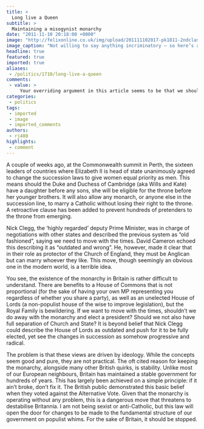 ```yaml
---
title: >
  Long live a Queen
subtitle: >
  Maintaining a misogynist monarchy
date: "2011-11-10 20:18:00 +0000"
image: "http://felixonline.co.uk/img/upload/201111102017-pk1811-2ndclassstamp---large.jpg"
image_caption: "Not willing to say anything incriminatory – so here’s a picture of the Queen"
headline: true
featured: true
imported: true
aliases:
 - /politics/1710/long-live-a-queen
comments:
 - value: >
     Your overriding argument in this article seems to be that we shouldn't change the rules of succession, let alone contemplate switching to a republican system, or in fact make any changes to the British political system because this will apparently destabilise the country. This thinking doesn't stand up to scrutiny: there are many representative democracies in the world that don't have a monarch as head of state and survive without their societies descending into chaos. Why would changes to the executive branch of government, even the trivial one you are against, bring this about?
categories:
 - politics
tags:
 - imported
 - image
 - imported_comments
authors:
 - rj408
highlights:
 - comment
---
```


A couple of weeks ago, at the Commonwealth summit in Perth, the sixteen leaders of countries where Elizabeth II is head of state unanimously agreed to change the succession laws to give women equal priority as men. This means should the Duke and Duchess of Cambridge (aka Wills and Kate) have a daughter before any sons, she will be eligible for the throne before her younger brothers. It will also allow any monarch, or anyone else in the succession line, to marry a Catholic without losing their right to the throne. A retroactive clause has been added to prevent hundreds of pretenders to the throne from emerging.

Nick Clegg, the ‘highly regarded’ deputy Prime Minister, was in charge of negotiations with other states and described the previous system as “old fashioned”, saying we need to move with the times. David Cameron echoed this describing it as “outdated and wrong”. He, however, made it clear that in their role as protector of the Church of England, they must be Anglican but can marry whoever they like. This move, though seemingly an obvious one in the modern world, is a terrible idea.

You see, the existence of the monarchy in Britain is rather difficult to understand. There are benefits to a House of Commons that is not proportional (for the sake of having your own MP representing you regardless of whether you share a party), as well as an unelected House of Lords (a non-populist house of the wise to improve legislation), but the Royal Family is bewildering. If we want to move with the times, shouldn’t we do away with the monarchy and elect a president? Should we not also have full separation of Church and State? It is beyond belief that Nick Clegg could describe the House of Lords as outdated and push for it to be fully elected, yet see the changes in succession as somehow progressive and radical.

The problem is that these views are driven by ideology. While the concepts seem good and pure, they are not practical. The oft cited reason for keeping the monarchy, alongside many other British quirks, is stability. Unlike most of our European neighbours, Britain has maintained a stable government for hundreds of years. This has largely been achieved on a simple principle: if it ain’t broke, don’t fix it. The British public demonstrated this basic belief when they voted against the Alternative Vote. Given that the monarchy is operating without any problem, this is a dangerous move that threatens to destabilise Britannia. I am not being sexist or anti-Catholic, but this law will open the door for changes to be made to the fundamental structure of our government on populist whims. For the sake of Britain, it should be stopped.
